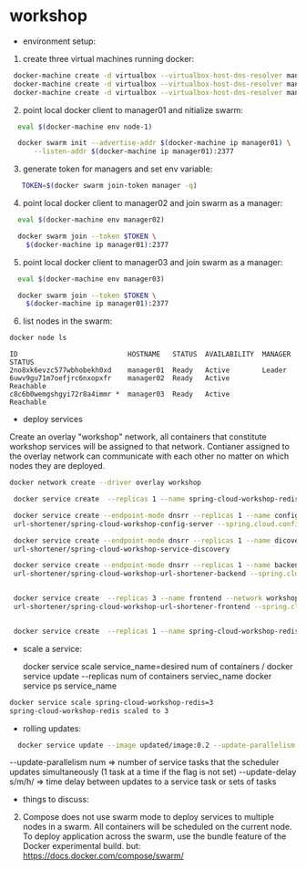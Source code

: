 # workshop

* environment setup:

1. create three virtual machines running docker:
 ```sh
  docker-machine create -d virtualbox --virtualbox-host-dns-resolver manager01
  docker-machine create -d virtualbox --virtualbox-host-dns-resolver manager02
  docker-machine create -d virtualbox --virtualbox-host-dns-resolver manager03
 ```

2. point local docker client to manager01 and nitialize swarm:
 ```sh
   eval $(docker-machine env node-1) 

   docker swarm init --advertise-addr $(docker-machine ip manager01) \
       --listen-addr $(docker-machine ip manager01):2377
 ```

3. generate token for managers and set env variable:
 ```sh
    TOKEN=$(docker swarm join-token manager -q)
 ```

4. point local docker client to manager02 and join swarm as a manager:
 ```sh
   eval $(docker-machine env manager02)

   docker swarm join --token $TOKEN \
     $(docker-machine ip manager01):2377
 ```

5. point local docker client to manager03 and join swarm as a manager:
 ```sh
   eval $(docker-machine env manager03)

   docker swarm join --token $TOKEN \
     $(docker-machine ip manager01):2377
 ```

6. list nodes in the swarm: 
 ```sh
 docker node ls
 ```
 ``` 
 ID                           HOSTNAME   STATUS  AVAILABILITY  MANAGER STATUS
 2no8xk6evzc577wbhobekh0xd    manager01  Ready   Active        Leader
 6uwv9gu71m7oefjrc6nxopxfr    manager02  Ready   Active        Reachable
 c8c6b0wemgshgyi72r8a4immr *  manager03  Ready   Active        Reachable
 ```
 
 * deploy services
 
 Create an overlay "workshop" network, all containers that constitute workshop services will be assigned to that network.
 Contianer assigned to the overlay network can communicate with each other no matter on which nodes they are deployed.
 
 ```sh
 docker network create --driver overlay workshop
```


 ```sh
  docker service create  --replicas 1 --name spring-cloud-workshop-redis   --network workshop  redis

  docker service create --endpoint-mode dnsrr --replicas 1 --name config-server --network workshop \
  url-shortener/spring-cloud-workshop-config-server --spring.cloud.config.server.git.uri=$REPO

  docker service create --endpoint-mode dnsrr --replicas 1 --name dicovery-service --network workshop \
  url-shortener/spring-cloud-workshop-service-discovery

  docker service create --endpoint-mode dnsrr --replicas 1 --name backend --network workshop \
  url-shortener/spring-cloud-workshop-url-shortener-backend --spring.cloud.config.uri=http://config-server:8888/


  docker service create  --replicas 3 --name frontend --network workshop  -p 8080:8080 \
  url-shortener/spring-cloud-workshop-url-shortener-frontend --spring.cloud.config.uri=http://config-server:8888


  docker service create  --replicas 1 --name spring-cloud-workshop-redis   --network workshop  redis
 ```

* scale a service:

  docker service scale service_name=desired num of containers / docker service update --replicas num of containers serviec_name
  docker service ps service_name
  
 ```sh
 docker service scale spring-cloud-workshop-redis=3
 spring-cloud-workshop-redis scaled to 3
 ```
 
* rolling updates:

 ```sh
   docker service update --image updated/image:0.2 --update-parallelism 2 --update-delay 60s service_name
 ```
  --update-parallelism num => number of service tasks that the scheduler updates simultaneously (1 task at a time if the flag is not set)
  --update-delay s/m/h/ => time delay between updates to a service task or sets of tasks

* things to discuss:

 2. Compose does not use swarm mode to deploy services to multiple nodes in a swarm. All containers will be scheduled on the current node. To deploy application across the swarm, use the bundle feature of the Docker experimental build. 
  but: https://docs.docker.com/compose/swarm/ 





